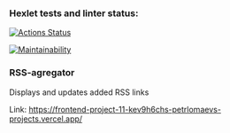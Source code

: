 ### Hexlet tests and linter status:
[![Actions Status](https://github.com/PetrLomaev/frontend-project-11/actions/workflows/hexlet-check.yml/badge.svg)](https://github.com/PetrLomaev/frontend-project-11/actions)


[![Maintainability](https://api.codeclimate.com/v1/badges/72b9d57b20c230a67fec/maintainability)](https://codeclimate.com/github/PetrLomaev/frontend-project-11/maintainability)


### RSS-agregator 


Displays and updates added RSS links


Link: https://frontend-project-11-kev9h6chs-petrlomaevs-projects.vercel.app/